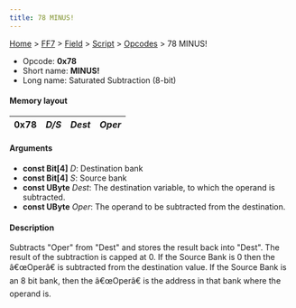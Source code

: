 ```yaml
---
title: 78 MINUS!
---
```


[Home](../../../../Main%20Page.md) > [FF7](../../../../FF7.md) > [Field](../../../Field.md) > [Script](../../Script.md) > [Opcodes](../Opcodes.md) > 78 MINUS!

-   Opcode: **0x78**
-   Short name: **MINUS!**
-   Long name: Saturated Subtraction (8-bit)

#### Memory layout

| 0x78 | *D/S* | *Dest* | *Oper* |
|------|-------|--------|--------|

#### Arguments

-   **const Bit\[4\]** *D*: Destination bank
-   **const Bit\[4\]** *S*: Source bank
-   **const UByte** *Dest*: The destination variable, to which the
    operand is subtracted.
-   **const UByte** *Oper*: The operand to be subtracted from the
    destination.

#### Description

Subtracts "Oper" from "Dest" and stores the result back into "Dest". The
result of the subtraction is capped at 0. If the Source Bank is 0 then
the â€œOperâ€ is subtracted from the destination value. If the Source
Bank is an 8 bit bank, then the â€œOperâ€ is the address in that bank
where the operand is.
